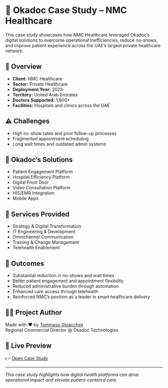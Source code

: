 # 🏥 Okadoc Case Study – NMC Healthcare

This case study showcases how NMC Healthcare leveraged Okadoc’s digital solutions to overcome operational inefficiencies, reduce no-shows, and improve patient experience across the UAE’s largest private healthcare network.

## 📌 Overview

- **Client:** NMC Healthcare
- **Sector:** Private Healthcare
- **Deployment Year:** 2023
- **Territory:** United Arab Emirates
- **Doctors Supported:** 1,800+
- **Facilities:** Hospitals and clinics across the UAE

## ⚠️ Challenges

- High no-show rates and poor follow-up processes  
- Fragmented appointment scheduling  
- Long wait times and outdated admin systems

## 🚀 Okadoc’s Solutions

- Patient Engagement Platform  
- Hospital Efficiency Platform  
- Digital Front Door  
- Video Consultation Platform  
- HIS/EMR Integration  
- Mobile Apps

## 🧩 Services Provided

- Strategy & Digital Transformation  
- IT Engineering & Development  
- Omnichannel Communication  
- Training & Change Management  
- Telehealth Enablement

## 🌟 Outcomes

- Substantial reduction in no-shows and wait times  
- Better patient engagement and appointment flexibility  
- Reduced administrative burden through automation  
- Enhanced care access through telehealth  
- Reinforced NMC’s position as a leader in smart healthcare delivery

## 🧑‍💻 Project Author

Made with ❤️ by [Tommaso Gioacchini](https://www.tommasogioacchini.com)  
Regional Commercial Director @ Okadoc Technologies

## 📄 Live Preview

👉 [Open Case Study](https://tommygio79.github.io/okadoc-nmc-case-study)

---

_This case study highlights how digital health platforms can drive operational impact and elevate patient-centered care._
